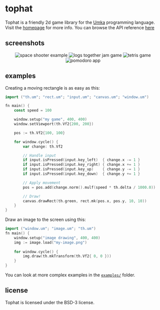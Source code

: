 # tophat

Tophat is a friendly 2d game library for the
[Umka](https://github.com/vtereshkov/umka-lang) programming language.  Visit
the [homepage](https://tophat2d.dev) for more info.  You can browse the API
reference [here](https://docs.tophat2d.dev)

## screenshots

<p align="center">
	<img
		src="https://th.mrms.cz/images/space-shooter.png"
		alt="space shooter example"
	>
	<img
		src="https://th.mrms.cz/images/logs-together.png"
		alt="logs together jam game"
	>
	<img
		src="https://th.mrms.cz/images/tetris.png"
		alt="tetris game"
	>
	<img
		src="https://th.mrms.cz/images/pomodoro.png"
		alt="pomodoro app"
	>
</p>

## examples

Creating a moving rectangle is as easy as this:

```go
import ("th.um"; "rect.um"; "input.um"; "canvas.um"; "window.um")

fn main() {
	const speed = 100

	window.setup("my game", 400, 400)
	window.setViewport(th.Vf2{200, 200})

	pos := th.Vf2{100, 100}

	for window.cycle() {
		var change: th.Vf2

		// Handle input
		if input.isPressed(input.key_left)  { change.x -= 1 }
		if input.isPressed(input.key_right) { change.x += 1 }
		if input.isPressed(input.key_up)    { change.y -= 1 }
		if input.isPressed(input.key_down)  { change.y += 1 }

		// Apply movement
		pos = pos.add(change.norm().mulf(speed * th.delta / 1000.0))

		// Draw!
		canvas.drawRect(th.green, rect.mk(pos.x, pos.y, 10, 10))
	}
}
```

Draw an image to the screen using this:

```go
import ("window.um"; "image.um"; "th.um")
fn main() {
    window.setup("image drawing", 400, 400)
    img := image.load("my-image.png")
    
    for window.cycle() {
        img.draw(th.mkTransform(th.Vf2{ 0, 0 }))
    }
}
```

You can look at more complex examples in the
[`examples/`](https://git.sr.ht/~mrms/tophat/tree/main/item/examples) folder.

## license

Tophat is licensed under the BSD-3 license.
